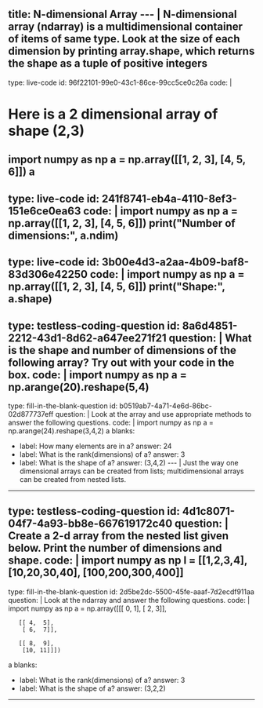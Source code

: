 title: N-dimensional Array
--- |
  N-dimensional array (ndarray) is a multidimensional container of items of same type. Look at the size of each dimension by printing array.shape, which returns the shape as a tuple of positive integers
---
type: live-code
id: 96f22101-99e0-43c1-86ce-99cc5ce0c26a
code: |
  # Here is a 2 dimensional array of shape (2,3)
  import numpy as np
  a = np.array([[1, 2, 3],
       [4, 5, 6]])
  a
---
type: live-code
id: 241f8741-eb4a-4110-8ef3-151e6ce0ea63
code: |
  import numpy as np
  a = np.array([[1, 2, 3],
       [4, 5, 6]])
  print("Number of dimensions:", a.ndim)
---
type: live-code
id: 3b00e4d3-a2aa-4b09-baf8-83d306e42250
code: |
  import numpy as np
  a = np.array([[1, 2, 3],
       [4, 5, 6]])
  print("Shape:", a.shape)
---
type: testless-coding-question
id: 8a6d4851-2212-43d1-8d62-a647ee271f21
question: |
  What is the shape and number of dimensions of the following array? Try out with your code in the box.
code: |
  import numpy as np
  a = np.arange(20).reshape(5,4)
---
type: fill-in-the-blank-question
id: b0519ab7-4a71-4e6d-86bc-02d877737eff
question: |
  Look at the array and use appropriate methods to answer the following questions.
code: |
  import numpy as np
  a = np.arange(24).reshape(3,4,2)
  a
blanks:
 - label: How many elements are in a?
   answer: 24
 - label: What is the rank(dimensions) of a?
   answer: 3
 - label: What is the shape of a?
   answer: (3,4,2)
--- |
  Just the way one dimensional arrays can be created from lists; multidimensional arrays can be created from nested lists.
---
type: testless-coding-question
id: 4d1c8071-04f7-4a93-bb8e-667619172c40
question: |
  Create a 2-d array from the nested list given below. Print the number of dimensions and shape.
code: |
  import numpy as np
  l = [[1,2,3,4], [10,20,30,40], [100,200,300,400]]
---
type: fill-in-the-blank-question
id: 2d5be2dc-5500-45fe-aaaf-7d2ecdf911aa
question: |
 Look at the ndarray and answer the following questions.
code: |
  import numpy as np
  a = np.array([[[ 0,  1],
        [ 2,  3]],

       [[ 4,  5],
        [ 6,  7]],

       [[ 8,  9],
        [10, 11]]])
  a
blanks:
 - label: What is the rank(dimensions) of a?
   answer: 3
 - label: What is the shape of a?
   answer: (3,2,2)
---
